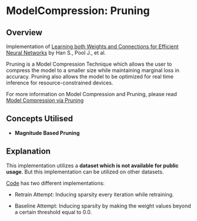 # ModelCompression: Pruning

## Overview
Implementation of [Learning both Weights and Connections for Efficient Neural Networks](https://arxiv.org/abs/1506.02626) by Han S., Pool J., et al.

Pruning is a Model Compression Technique which allows the user to compress the model to a smaller size while maintaining marginal loss in accuracy. Pruning also allows the model to be optimized for real time inference for resource-constrained devices.

For more information on Model Compression and Pruning, please read [Model Compression via Pruning](https://towardsdatascience.com/model-compression-via-pruning-ac9b730a7c7b)

## Concepts Utilised
* **Magnitude Based Pruning**

## Explanation
This implementation utilizes a **dataset which is not available for public usage**. But this implementation can be utilized on other datasets. 

[Code](https://github.com/parthmalpathak/Model_Compression_Pruning/blob/main/Magnitude%20Pruning.ipynb) has two different implementations:
* Retrain Attempt:
Inducing sparsity every iteration while retraining.

* Baseline Attempt:
Inducing sparsity by making the weight values beyond a certain threshold equal to 0.0.
